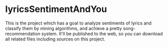 # lyricsSentimentAndYou
This is the project which has a goal to analyze sentiments of lyrics and classify them by mining algorithms, and achieve a pretty song-recommendation system. It'll be published to the web, so you can download all related files including sources on this project.
